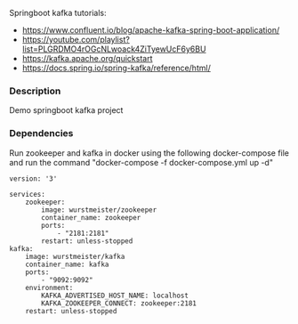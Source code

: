 Springboot kafka tutorials:
- https://www.confluent.io/blog/apache-kafka-spring-boot-application/
- https://youtube.com/playlist?list=PLGRDMO4rOGcNLwoack4ZiTyewUcF6y6BU
- https://kafka.apache.org/quickstart
- https://docs.spring.io/spring-kafka/reference/html/

### Description 
Demo springboot kafka project

### Dependencies
Run zookeeper and kafka in docker using the following docker-compose file and run the command "docker-compose -f docker-compose.yml up -d"
```
version: '3'

services:
    zookeeper:
        image: wurstmeister/zookeeper
        container_name: zookeeper
        ports:
            - "2181:2181"
        restart: unless-stopped
kafka:
    image: wurstmeister/kafka
    container_name: kafka
    ports:
        - "9092:9092"
    environment:
        KAFKA_ADVERTISED_HOST_NAME: localhost
        KAFKA_ZOOKEEPER_CONNECT: zookeeper:2181
    restart: unless-stopped
```